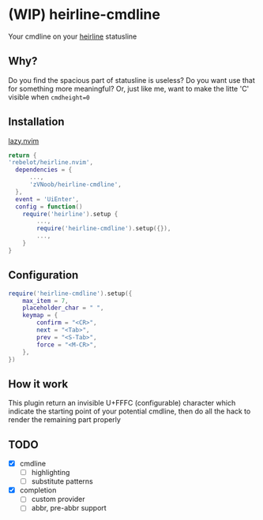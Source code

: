 # (WIP) heirline-cmdline
Your cmdline on your [heirline](https://github.com/rebelot/heirline.nvim) statusline
## Why?
Do you find the spacious part of statusline is useless?
Do you want use that for something more meaningful?
Or, just like me, want to make the litte 'C' visible when `cmdheight=0`
## Installation
[lazy.nvim](https://github.com/folke/lazy.nvim)
```lua
return {
'rebelot/heirline.nvim',
  dependencies = {
	  ...,
	  'zVNoob/heirline-cmdline',
  },
  event = 'UiEnter',
  config = function()
    require('heirline').setup {
	    ...,
	    require('heirline-cmdline').setup({}),
	    ...,
    }
}
```
## Configuration
```lua
require('heirline-cmdline').setup({
	max_item = 7,
	placeholder_char = "￼",
	keymap = {
	    confirm = "<CR>",
	    next = "<Tab>",
	    prev = "<S-Tab>",
	    force = "<M-CR>",
    },
})
```
## How it work
This plugin return an invisible U+FFFC (configurable) character which indicate the starting point of your potential cmdline, then do all the hack to render the remaining part properly
## TODO
- [x] cmdline
    - [ ] highlighting
    - [ ] substitute patterns
- [x] completion
	- [ ] custom provider
	- [ ] abbr, pre-abbr support
